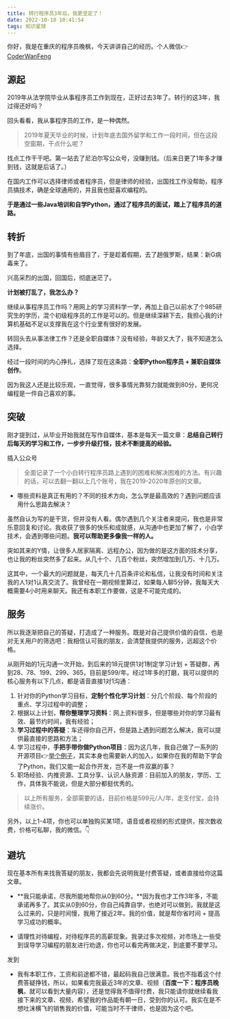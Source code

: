 ```yaml
---
title: 转行程序员3年后，我更坚定了！
date: 2022-10-10 10:41:54
tags: 知识星球
---
```


你好，我是在重庆的程序员晚枫，今天讲讲自己的经历。个人微信👉[CoderWanFeng](https://mp.weixin.qq.com/s/8x7c9qiAneTsDJq9JnWLgA)


## 源起
2019年从法学院毕业从事程序员工作到现在，正好过去3年了。转行的这3年，我过得还好吗？


回头看看，我从事程序员的工作，是一种偶然。

> 2019年夏天毕业的时候，计划年底去国外留学和工作一段时间，但在这段空窗期，干点什么呢？

找点工作干干吧。第一站去了尼泊尔写公众号，没赚到钱。（后来日更了1年多才赚到钱，这就是后话了。）

在国内工作可以选择律师或者程序员，但是律师的经验，出国找工作没帮助，程序员搞技术，确是全球通用的，并且我也挺喜欢编程的。

**于是通过一些Java培训和自学Python，通过了程序员的面试，踏上了程序员的道路。**

## 转折

到了年底，出国的事情有些眉目了，于是趁着假期，去了趟俄罗斯，结果：新G病毒来了。

兴高采烈的出国，回国后，彻底迷茫了。

**计划被打乱了，我怎么办？**

继续从事程序员工作吗？用网上的学习资料学一学，再加上自己以前水了个985研究生的学历，混个初级程序员的工作是可以的。但是继续深耕下去，我担心我的计算机基础不足以支撑我在这个行业里有很好的发展。

转回头去从事法律工作？还是全职自媒体？没有经验，年龄又大了，我不知道怎么选择。

经过一段时间的内心挣扎，选择了现在这条路：**全职Python程序员 + 兼职自媒体创作**。

因为我这人还是比较乐观，一直觉得，很多事情光靠努力就能做到80分，更何况编程是一件自己喜欢的事。

## 突破

刚才提到过，从毕业开始我就在写作自媒体，基本是每天一篇文章：**总结自己转行后每天的学习和工作，一步步升级打怪，技术不断提高的经验。**

插入公众号

> 全面记录了一个小白转行程序员路上遇到的困难和解决困难的方法。有兴趣的话，可以去翻一翻以上几个账号，我在2019-2020年原创的文章。

- 哪些资料是真正有用的？不同的技术方向，怎么学是最高效的？遇到问题应该用什么思路去解决？

虽然自认为写的是干货，但并没有人看。偶尔遇到几个关注者来提问，我也是非常乐意回复和讨论。我收获了很多的快乐和成就感，从沟通中也更加了解了，小白学技术，会遇到哪些问题。**我可以帮助更多像我一样的人。**

突如其来的Y情，让很多人居家隔离、远程办公，因为做的是这方面的技术分享，也让我的粉丝突然多了起来。从几十个、几百个粉丝，突然增加到几万、十几万。

这其中，一个最大的问题就是，每天几十几百条评论和私信，让我没有时间和关注我的人1对1认真交流了。我曾经在一期视频里算过，如果每人聊5分钟，我每天大概需要4小时用来聊天。我还有本职工作要做，这是不可能完成的。


## 服务

所以我逐渐把自己的答疑，打造成了一种服务。既是对自己提供价值的自信，也是对无关用户的筛选吧：我相信认可我的朋友，会清楚我提供的服务，远超这个价格。

从刚开始的1元沟通一次开始，到后来的18元提供1对1制定学习计划 + 答疑群，再到28、78、199、299、365，目前是599/年。经过1年多的打磨，我可以提供的核心服务有以下几点，都是语音直接1对1沟通：

1. 针对你的Python学习目标，**定制个性化学习计划**：分几个阶段、每个阶段的重点、学习过程中的调整；
2. 根据以上计划，**帮你整理学习资料**：网上资料很多，但是哪些对你的学习最有效、最节约时间，我有经验；
3. **学习过程中的答疑**：车还得你自己开，但是路上遇到问题怎么解决，我可以提供最直接的思路和方法；
4. 学习过程中，**手把手带你做Python项目**：因为这几年，我自己做了一系列的开源项目👉[举个例子](https://mp.weixin.qq.com/s/d2m7xYCLXF8QUlr-5sSuPA)，其实本身也需要新人的加入，如果你在我的帮助下学会了Python，我们又能一起合作开发，岂不是一件双赢的事？
5. 职场经验、内推资源、工具分享、认识人脉资源：目前加入的朋友，学历、工作，具体我不能说，但是大部分都挺优秀的。

> 以上所有服务，全部需要的话，目前价格是599元/人/年，走支付宝，会持续涨价。

另外，以上1-4项，你也可以单独购买某1项，语音或者视频的形式提供，按次数收费，价格可私聊，我的微信。👇

## 避坑

现在基本所有来找我答疑的朋友，我都会先说明我是付费答疑，或者直接给你这篇文章。

- **我只能承诺，尽我所能地帮你从0到60分。**因为我也才工作3年多，不能承诺再多了。其实从0到60分，你自己纯靠自学，也绝对可以做到，我就是这么过来的，只是时间慢，我用了接近2年。我的价值，就是帮你省时间 + 提高学习成功的概率。

- 请理性对待编程，对待程序员的高薪现象。我录过多次视频，对市场上一些受到误导学习编程的朋友进行劝退，你也可以看完再做决定，到底要不要学习。

发到

- 我有本职工作，工资和前途都不错，最起码我自己很满意。我也不指着这个付费答疑挣钱，所以，如果看完我最近3年的文章、视频（**百度一下：程序员晚枫**，就可以看到大量内容），还是觉得我不值得付费，我只能请你就继续看我接下来的文章、视频，希望我的作品能有朝一日，受到你的认可。我实在是不想吐沫横飞的销售我的价值，可能当时不干律师，也是因为这个吧。






